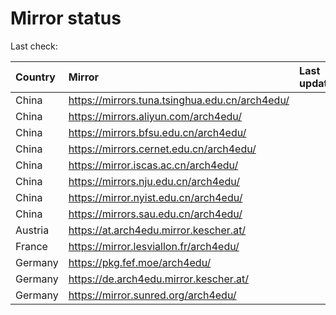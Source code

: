 <script src="./time.js"></script>
# Mirror status
Last check: <script type="text/javascript">localize(1706016112.0926454);</script>

|Country|Mirror|Last update|
|:------|:-----|:----------|
|China|https://mirrors.tuna.tsinghua.edu.cn/arch4edu/|<script type="text/javascript">localize(1705991755);</script>|
|China|https://mirrors.aliyun.com/arch4edu/|<script type="text/javascript">localize(1705991755);</script>|
|China|https://mirrors.bfsu.edu.cn/arch4edu/|<script type="text/javascript">localize(1705991755);</script>|
|China|https://mirrors.cernet.edu.cn/arch4edu/|<script type="text/javascript">localize(1705991755);</script>|
|China|https://mirror.iscas.ac.cn/arch4edu/|<script type="text/javascript">localize(1705991755);</script>|
|China|https://mirrors.nju.edu.cn/arch4edu/|<script type="text/javascript">localize(1705948332);</script>|
|China|https://mirror.nyist.edu.cn/arch4edu/|<script type="text/javascript">localize(1705991755);</script>|
|China|https://mirrors.sau.edu.cn/arch4edu/|<script type="text/javascript">localize(1705991755);</script>|
|Austria|https://at.arch4edu.mirror.kescher.at/|<script type="text/javascript">localize(1705991755);</script>|
|France|https://mirror.lesviallon.fr/arch4edu/|<script type="text/javascript">localize(1705991755);</script>|
|Germany|https://pkg.fef.moe/arch4edu/|<script type="text/javascript">localize(1705991755);</script>|
|Germany|https://de.arch4edu.mirror.kescher.at/|<script type="text/javascript">localize(1705991755);</script>|
|Germany|https://mirror.sunred.org/arch4edu/|<script type="text/javascript">localize(1705991755);</script>|

<script src="./tablefilter/tablefilter.js"></script>
<script src="./table.js"></script>